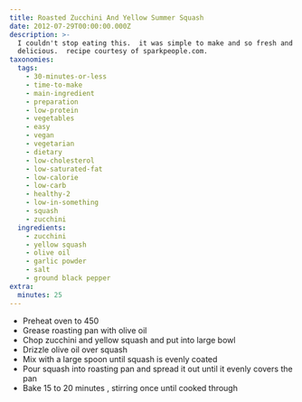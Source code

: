 ```yaml
---
title: Roasted Zucchini And Yellow Summer Squash
date: 2012-07-29T00:00:00.000Z
description: >-
  I couldn't stop eating this.  it was simple to make and so fresh and
  delicious.  recipe courtesy of sparkpeople.com.
taxonomies:
  tags:
    - 30-minutes-or-less
    - time-to-make
    - main-ingredient
    - preparation
    - low-protein
    - vegetables
    - easy
    - vegan
    - vegetarian
    - dietary
    - low-cholesterol
    - low-saturated-fat
    - low-calorie
    - low-carb
    - healthy-2
    - low-in-something
    - squash
    - zucchini
  ingredients:
    - zucchini
    - yellow squash
    - olive oil
    - garlic powder
    - salt
    - ground black pepper
extra:
  minutes: 25
---
```

 - Preheat oven to 450
 - Grease roasting pan with olive oil
 - Chop zucchini and yellow squash and put into large bowl
 - Drizzle olive oil over squash
 - Mix with a large spoon until squash is evenly coated
 - Pour squash into roasting pan and spread it out until it evenly covers the pan
 - Bake 15 to 20 minutes , stirring once until cooked through
